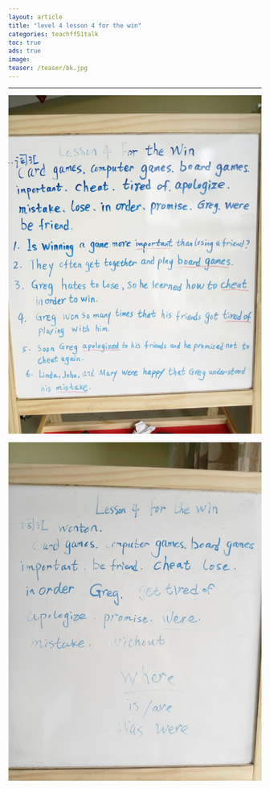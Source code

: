 ```yaml
---
layout: article
title: "level 4 lesson 4 for the win"
categories: teachff51talk
toc: true
ads: true
image:
teaser: /teaser/bk.jpg
---
```


---



![df](https://github.com/storage201608/storage/blob/master/myhome2016/_posts/teachff51talk/2016-09-07-20160907095406teachff51talk.md/IMG_20160907_095000.jpg?raw=true)

![df](https://github.com/storage201608/storage/blob/master/myhome2016/_posts/teachff51talk/2016-09-07-20160907095406teachff51talk.md/IMG_20160907_090151.jpg?raw=true)

